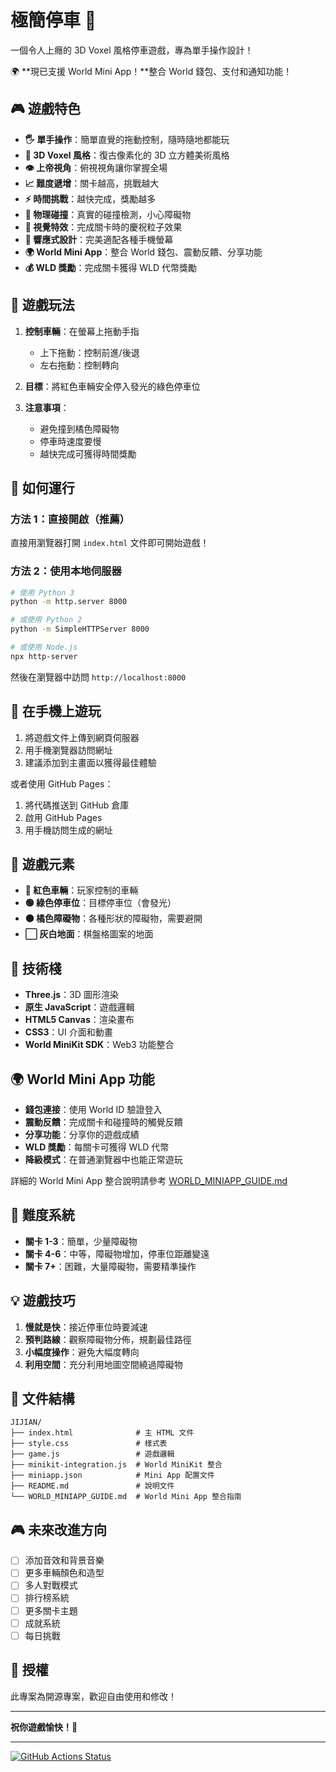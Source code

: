# 極簡停車 🚗

一個令人上癮的 3D Voxel 風格停車遊戲，專為單手操作設計！

🌍 **現已支援 World Mini App！**整合 World 錢包、支付和通知功能！

## 🎮 遊戲特色

- **🖐️ 單手操作**：簡單直覺的拖動控制，隨時隨地都能玩
- **🎨 3D Voxel 風格**：復古像素化的 3D 立方體美術風格
- **👁️ 上帝視角**：俯視視角讓你掌握全場
- **📈 難度遞增**：關卡越高，挑戰越大
- **⚡ 時間挑戰**：越快完成，獎勵越多
- **🎯 物理碰撞**：真實的碰撞檢測，小心障礙物
- **🎊 視覺特效**：完成關卡時的慶祝粒子效果
- **📱 響應式設計**：完美適配各種手機螢幕
- **🌍 World Mini App**：整合 World 錢包、震動反饋、分享功能
- **💰 WLD 獎勵**：完成關卡獲得 WLD 代幣獎勵

## 🎯 遊戲玩法

1. **控制車輛**：在螢幕上拖動手指
   - 上下拖動：控制前進/後退
   - 左右拖動：控制轉向
   
2. **目標**：將紅色車輛安全停入發光的綠色停車位

3. **注意事項**：
   - 避免撞到橘色障礙物
   - 停車時速度要慢
   - 越快完成可獲得時間獎勵

## 🚀 如何運行

### 方法 1：直接開啟（推薦）
直接用瀏覽器打開 `index.html` 文件即可開始遊戲！

### 方法 2：使用本地伺服器
```bash
# 使用 Python 3
python -m http.server 8000

# 或使用 Python 2
python -m SimpleHTTPServer 8000

# 或使用 Node.js
npx http-server
```

然後在瀏覽器中訪問 `http://localhost:8000`

## 📱 在手機上遊玩

1. 將遊戲文件上傳到網頁伺服器
2. 用手機瀏覽器訪問網址
3. 建議添加到主畫面以獲得最佳體驗

或者使用 GitHub Pages：
1. 將代碼推送到 GitHub 倉庫
2. 啟用 GitHub Pages
3. 用手機訪問生成的網址

## 🎨 遊戲元素

- **🚗 紅色車輛**：玩家控制的車輛
- **🟢 綠色停車位**：目標停車位（會發光）
- **🟠 橘色障礙物**：各種形狀的障礙物，需要避開
- **⬜ 灰白地面**：棋盤格圖案的地面

## 🔧 技術棧

- **Three.js**：3D 圖形渲染
- **原生 JavaScript**：遊戲邏輯
- **HTML5 Canvas**：渲染畫布
- **CSS3**：UI 介面和動畫
- **World MiniKit SDK**：Web3 功能整合

## 🌍 World Mini App 功能

- **錢包連接**：使用 World ID 驗證登入
- **震動反饋**：完成關卡和碰撞時的觸覺反饋
- **分享功能**：分享你的遊戲成績
- **WLD 獎勵**：每關卡可獲得 WLD 代幣
- **降級模式**：在普通瀏覽器中也能正常遊玩

詳細的 World Mini App 整合說明請參考 [WORLD_MINIAPP_GUIDE.md](WORLD_MINIAPP_GUIDE.md)

## 🎯 難度系統

- **關卡 1-3**：簡單，少量障礙物
- **關卡 4-6**：中等，障礙物增加，停車位距離變遠
- **關卡 7+**：困難，大量障礙物，需要精準操作

## 💡 遊戲技巧

1. **慢就是快**：接近停車位時要減速
2. **預判路線**：觀察障礙物分佈，規劃最佳路徑
3. **小幅度操作**：避免大幅度轉向
4. **利用空間**：充分利用地圖空間繞過障礙物

## 📄 文件結構

```
JIJIAN/
├── index.html              # 主 HTML 文件
├── style.css               # 樣式表
├── game.js                 # 遊戲邏輯
├── minikit-integration.js  # World MiniKit 整合
├── miniapp.json            # Mini App 配置文件
├── README.md               # 說明文件
└── WORLD_MINIAPP_GUIDE.md  # World Mini App 整合指南
```

## 🎮 未來改進方向

- [ ] 添加音效和背景音樂
- [ ] 更多車輛顏色和造型
- [ ] 多人對戰模式
- [ ] 排行榜系統
- [ ] 更多關卡主題
- [ ] 成就系統
- [ ] 每日挑戰

## 📝 授權

此專案為開源專案，歡迎自由使用和修改！

---

**祝你遊戲愉快！🎉**

---

[![GitHub Actions Status](https://github.com/dAAAb/jijian-parking/workflows/Deploy%20to%20GitHub%20Pages/badge.svg)](https://github.com/dAAAb/jijian-parking/actions)

